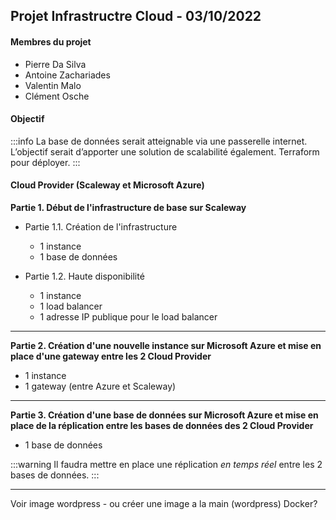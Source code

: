 ## **Projet Infrastructre Cloud - 03/10/2022**

#### **Membres du projet**

- Pierre Da Silva
- Antoine Zachariades
- Valentin Malo
- Clément Osche

#### Objectif

:::info
La base de données serait atteignable via une passerelle internet.
L’objectif serait d’apporter une solution de scalabilité également.
Terraform pour déployer.
:::

#### **Cloud Provider (Scaleway et Microsoft Azure)**

**Partie 1. Début de l'infrastructure de base sur Scaleway**
* Partie 1.1. Création de l'infrastructure
    * 1 instance
    * 1 base de données

* Partie 1.2. Haute disponibilité
    * 1 instance
    * 1 load balancer
    * 1 adresse IP publique pour le load balancer


---

**Partie 2. Création d'une nouvelle instance sur Microsoft Azure et mise en place d'une gateway entre les 2 Cloud Provider**
* 1 instance
* 1 gateway (entre Azure et Scaleway)

---

**Partie 3. Création d'une base de données sur Microsoft Azure et mise en place de la réplication entre les bases de données des 2 Cloud Provider**
* 1 base de données

:::warning
Il faudra mettre en place une réplication *en temps réel* entre les 2 bases de données.
:::

---

Voir image wordpress - ou créer une image a la main (wordpress)
Docker?